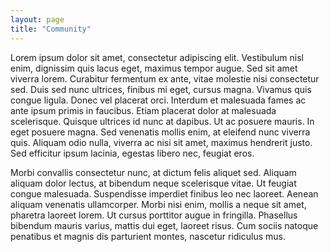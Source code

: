 ```yaml
---
layout: page
title: "Community"
---
```


Lorem ipsum dolor sit amet, consectetur adipiscing elit. Vestibulum nisl enim, dignissim quis lacus eget, maximus tempor augue. Sed sit amet viverra lorem. Curabitur fermentum ex ante, vitae molestie nisi consectetur sed. Duis sed nunc ultrices, finibus mi eget, cursus magna. Vivamus quis congue ligula. Donec vel placerat orci. Interdum et malesuada fames ac ante ipsum primis in faucibus. Etiam placerat dolor at malesuada scelerisque. Quisque ultrices id nunc at dapibus. Ut ac posuere mauris. In eget posuere magna. Sed venenatis mollis enim, at eleifend nunc viverra quis. Aliquam odio nulla, viverra ac nisi sit amet, maximus hendrerit justo. Sed efficitur ipsum lacinia, egestas libero nec, feugiat eros.

Morbi convallis consectetur nunc, at dictum felis aliquet sed. Aliquam aliquam dolor lectus, at bibendum neque scelerisque vitae. Ut feugiat congue malesuada. Suspendisse imperdiet finibus leo nec laoreet. Aenean aliquam venenatis ullamcorper. Morbi nisi enim, mollis a neque sit amet, pharetra laoreet lorem. Ut cursus porttitor augue in fringilla. Phasellus bibendum mauris varius, mattis dui eget, laoreet risus. Cum sociis natoque penatibus et magnis dis parturient montes, nascetur ridiculus mus.
